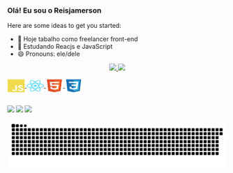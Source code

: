 ### Olá! Eu sou o Reisjamerson

Here are some ideas to get you started:

- 🔭 Hoje tabalho como freelancer front-end
- 🌱 Estudando Reacjs e JavaScript
- 😄 Pronouns: ele/dele

<div align="center">
  <a href="https://github.com/ReisJamerson">
  <img height="180em" src="https://github-readme-stats.vercel.app/api?username=reisjamerson&show_icons=true&theme=dark&include_all_commits=true&count_private=true"/>
  <img height="180em" src="https://github-readme-stats.vercel.app/api/top-langs/?username=reisjamerson&layout=compact&langs_count=7&theme=dark"/>
</div>

  <div style="display: inline_block"><br>
  <img align="center" alt="Jamerson-Js" height="30" width="40" src="https://raw.githubusercontent.com/devicons/devicon/master/icons/javascript/javascript-plain.svg">
  <img align="center" alt="Jamerson-React" height="30" width="40" src="https://raw.githubusercontent.com/devicons/devicon/master/icons/react/react-original.svg">
  <img align="center" alt="Jamerson-HTML" height="30" width="40" src="https://raw.githubusercontent.com/devicons/devicon/master/icons/html5/html5-original.svg">
  <img align="center" alt="Jamerson-CSS" height="30" width="40" src="https://raw.githubusercontent.com/devicons/devicon/master/icons/css3/css3-original.svg">
</div>
  
##
  
<div>
  <a href="https://instagram.com/jamersonssena" target="_blank"><img src="https://img.shields.io/badge/-Instagram-%23E4405F?style=for-the-badge&logo=instagram&logoColor=white" target="_blank"></a>
  <a href = "mailto:Reisjamerson48@gmail.com"><img src="https://img.shields.io/badge/Gmail-D14836?style=for-the-badge&logo=gmail&logoColor=white" target="_blank"></a>
  <a href="https://www.linkedin.com/in/reisjamerson-dos-santos-sena-1655a6217/" target="_blank"><img src="https://img.shields.io/badge/-LinkedIn-%230077B5?style=for-the-badge&logo=linkedin&logoColor=white" target="_blank"></a> 
  
  ![Snake animation](https://github.com/reisjamerson/reisjamerson/blob/output/github-contribution-grid-snake.svg)
  
</div>  
